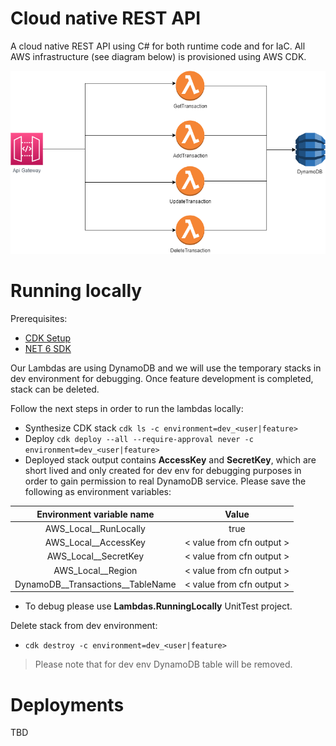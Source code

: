 # Cloud native REST API
A cloud native REST API using C# for both runtime code and for IaC. All AWS infrastructure (see diagram below) is provisioned using AWS CDK.

![Diagram](https://github.com/murariuroger/cloud-native-rest-api/blob/main/assets/diagram.png?raw=true)


# Running locally
Prerequisites:
- [CDK Setup](https://docs.aws.amazon.com/cdk/v2/guide/work-with.html#work-with-prerequisites)
- [NET 6 SDK](https://dotnet.microsoft.com/en-us/download/dotnet/6.0)

Our Lambdas are using DynamoDB and we will use the temporary stacks in dev environment for debugging. Once feature development is completed, stack can be deleted.

Follow the next steps in order to run the lambdas locally:
- Synthesize CDK stack ```cdk ls -c environment=dev_<user|feature>```
- Deploy ```cdk deploy --all --require-approval never -c environment=dev_<user|feature>```
- Deployed stack output contains __AccessKey__ and __SecretKey__, which are short lived and only created for dev env for debugging purposes in order to gain permission to real DynamoDB service. 
Please save the following as environment variables:

| Environment variable name| Value|
| :---:| :---: |
|AWS_Local__RunLocally|true|
|AWS_Local__AccessKey| < value from cfn output > |
|AWS_Local__SecretKey| < value from cfn output > |
|AWS_Local__Region| < value from cfn output > |
|DynamoDB__Transactions__TableName| < value from cfn output > |
- To debug please use __Lambdas.RunningLocally__ UnitTest project.

Delete stack from dev environment:
- ```cdk destroy -c environment=dev_<user|feature>```
> Please note that for dev env DynamoDB table will be removed.

# Deployments
TBD